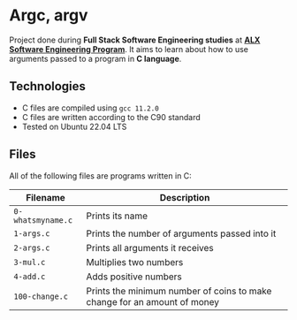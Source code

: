 # Argc, argv
Project done during **Full Stack Software Engineering studies** at **[ALX Software Engineering Program](https://www.alxafrica.com)**. It aims to learn about how to use arguments passed to a program in **C language**.

## Technologies
* C files are compiled using `gcc 11.2.0`
* C files are written according to the C90 standard
* Tested on Ubuntu 22.04 LTS

## Files
All of the following files are programs written in C:

| Filename | Description |
| -------- | ----------- |
| `0-whatsmyname.c` | Prints its name |
| `1-args.c` | Prints the number of arguments passed into it |
| `2-args.c` | Prints all arguments it receives |
| `3-mul.c` | Multiplies two numbers |
| `4-add.c` | Adds positive numbers |
| `100-change.c` | Prints the minimum number of coins to make change for an amount of money |